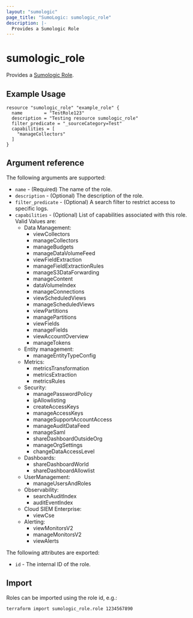 ```yaml
---
layout: "sumologic"
page_title: "SumoLogic: sumologic_role"
description: |-
  Provides a Sumologic Role
---
```


# sumologic_role
Provides a [Sumologic Role][1].

## Example Usage
```hcl
resource "sumologic_role" "example_role" {
  name        = "TestRole123"
  description = "Testing resource sumologic_role"
  filter_predicate = "_sourceCategory=Test"
  capabilities = [
    "manageCollectors"
  ]
}
```

## Argument reference

The following arguments are supported:

- `name` - (Required) The name of the role.
- `description` - (Optional) The description of the role.
- `filter_predicate` - (Optional) A search filter to restrict access to specific logs.
- `capabilities` - (Optional) List of capabilities associated with this role. Valid Values are:  
  - Data Management:  
    - viewCollectors
    - manageCollectors
    - manageBudgets
    - manageDataVolumeFeed
    - viewFieldExtraction
    - manageFieldExtractionRules
    - manageS3DataForwarding
    - manageContent
    - dataVolumeIndex
    - manageConnections
    - viewScheduledViews
    - manageScheduledViews
    - viewPartitions
    - managePartitions
    - viewFields
    - manageFields
    - viewAccountOverview
    - manageTokens
  - Entity management:
    - manageEntityTypeConfig
  - Metrics:
    - metricsTransformation
    - metricsExtraction
    - metricsRules
  - Security:
    - managePasswordPolicy
    - ipAllowlisting
    - createAccessKeys
    - manageAccessKeys
    - manageSupportAccountAccess
    - manageAuditDataFeed
    - manageSaml
    - shareDashboardOutsideOrg
    - manageOrgSettings
    - changeDataAccessLevel
  - Dashboards:
    - shareDashboardWorld
    - shareDashboardAllowlist
  - UserManagement:
    - manageUsersAndRoles
  - Observability:
    - searchAuditIndex
    - auditEventIndex
  - Cloud SIEM Enterprise:
    - viewCse
  - Alerting:
    - viewMonitorsV2
    - manageMonitorsV2
    - viewAlerts
    
The following attributes are exported:

- `id` - The internal ID of the role.

## Import
Roles can be imported using the role id, e.g.:

```hcl
terraform import sumologic_role.role 1234567890
```

[1]: https://help.sumologic.com/Manage/Users-and-Roles/Manage-Roles
